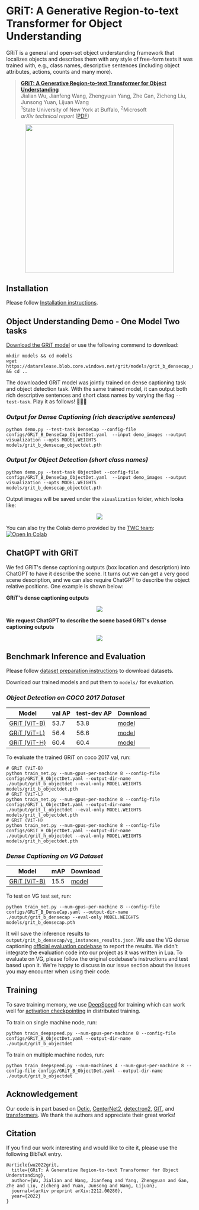 # GRiT: A Generative Region-to-text Transformer for Object Understanding
GRiT is a general and open-set object understanding framework that localizes objects and
describes them with any style of free-form texts it was trained with, e.g., class names, descriptive sentences 
(including object attributes, actions, counts and many more).

> [**GRiT: A Generative Region-to-text Transformer for Object Understanding**](https://arxiv.org/abs/2212.00280) \
> Jialian Wu, Jianfeng Wang, Zhengyuan Yang, Zhe Gan, Zicheng Liu, Junsong Yuan, Lijuan Wang \
> <sup>1</sup>State University of New York at Buffalo, <sup>2</sup>Microsoft \
> *arXiv technical report* ([PDF](https://arxiv.org/pdf/2212.00280.pdf))

<p align="center"> <img src='docs/grit.png' align="center" height="400px"> </p>
 
## Installation

Please follow [Installation instructions](docs/INSTALL.md).

## Object Understanding Demo - One Model Two tasks

[Download the GRiT model](https://datarelease.blob.core.windows.net/grit/models/grit_b_densecap_objectdet.pth) or use the following commend to download:
~~~
mkdir models && cd models
wget https://datarelease.blob.core.windows.net/grit/models/grit_b_densecap_objectdet.pth && cd ..
~~~
The downloaded GRiT model was jointly trained on dense captioning 
task and object detection task. With the same trained model, it can 
output both rich descriptive sentences and short class names by varying
the flag `--test-task`. Play it as follows! :star_struck::star_struck::star_struck:

### *Output for Dense Captioning (rich descriptive sentences)*

~~~
python demo.py --test-task DenseCap --config-file configs/GRiT_B_DenseCap_ObjectDet.yaml  --input demo_images --output visualization --opts MODEL.WEIGHTS models/grit_b_densecap_objectdet.pth
~~~

### *Output for Object Detection (short class names)*

~~~
python demo.py --test-task ObjectDet --config-file configs/GRiT_B_DenseCap_ObjectDet.yaml  --input demo_images --output visualization --opts MODEL.WEIGHTS models/grit_b_densecap_objectdet.pth
~~~
Output images will be saved under the `visualization` folder, which looks like:
<p align="center"> <img src='docs/demo.png' align="center"> </p>

You can also try the Colab demo provided by the [TWC team](https://github.com/taskswithcode): [![Open In Colab](https://colab.research.google.com/assets/colab-badge.svg)](https://colab.research.google.com/github/taskswithcode/GriT/blob/master/TWCGRiT.ipynb)

## ChatGPT with GRiT
We fed GRiT's dense captioning outputs (box location and description) into ChatGPT to have it
describe the scene. It turns out we can get a very good scene description, and we can also require
ChatGPT to describe the object relative positions. One example is shown below:

**GRiT's dense captioning outputs**
<p align="center"> <img src='docs/densecap.jpg' align="center"> </p>

**We request ChatGPT to describe the scene based GRiT's dense captioning outputs**
<p align="center"> <img src='docs/chatgpt.png' align="center"> </p>

## Benchmark Inference and Evaluation
Please follow [dataset preparation instructions](datasets/DATASETS.md) to download datasets.

Download our trained models and put them to `models/` for evaluation.
### *Object Detection on COCO 2017 Dataset*

|         Model          |  val AP  | test-dev AP  | Download |
|-----------------------|-----------------|----------|----------|
|[GRiT (ViT-B)](configs/GRiT_B_ObjectDet.yaml)|53.7|53.8| [model](https://datarelease.blob.core.windows.net/grit/models/grit_b_objectdet.pth) |
|[GRiT (ViT-L)](configs/GRiT_L_ObjectDet.yaml)|56.4|56.6| [model](https://datarelease.blob.core.windows.net/grit/models/grit_l_objectdet.pth) |
|[GRiT (ViT-H)](configs/GRiT_H_ObjectDet.yaml)|60.4|60.4| [model](https://datarelease.blob.core.windows.net/grit/models/grit_h_objectdet.pth) |

To evaluate the trained GRiT on coco 2017 val, run:
~~~
# GRiT (ViT-B)
python train_net.py --num-gpus-per-machine 8 --config-file configs/GRiT_B_ObjectDet.yaml --output-dir-name ./output/grit_b_objectdet --eval-only MODEL.WEIGHTS models/grit_b_objectdet.pth
# GRiT (ViT-L)
python train_net.py --num-gpus-per-machine 8 --config-file configs/GRiT_L_ObjectDet.yaml --output-dir-name ./output/grit_l_objectdet --eval-only MODEL.WEIGHTS models/grit_l_objectdet.pth
# GRiT (ViT-H)
python train_net.py --num-gpus-per-machine 8 --config-file configs/GRiT_H_ObjectDet.yaml --output-dir-name ./output/grit_h_objectdet --eval-only MODEL.WEIGHTS models/grit_h_objectdet.pth
~~~

### *Dense Captioning on VG Dataset*
|         Model          |  mAP  | Download |
|-----------------------|-----------------|----------|
|[GRiT (ViT-B)](configs/GRiT_B_DenseCap.yaml)|15.5| [model](https://datarelease.blob.core.windows.net/grit/models/grit_b_densecap.pth) |

To test on VG test set, run:
~~~
python train_net.py --num-gpus-per-machine 8 --config-file configs/GRiT_B_DenseCap.yaml --output-dir-name ./output/grit_b_densecap --eval-only MODEL.WEIGHTS models/grit_b_densecap.pth
~~~
It will save the inference results to `output/grit_b_densecap/vg_instances_results.json`. 
We use the VG dense captioning [official evaluation codebase](https://github.com/jcjohnson/densecap) 
to report the results. We didn't integrate the evaluation code into our project as it was written in Lua.
To evaluate on VG, please follow the original codebase's instructions and test based upon it. We're happy to discuss
in our issue section about the issues you may encounter when using their code.

## Training
To save training memory, we use [DeepSpeed](https://github.com/microsoft/DeepSpeed) for training which can work well for 
[activation checkpointing](https://pytorch.org/docs/stable/checkpoint.html) in distributed training. 

To train on single machine node, run:
~~~
python train_deepspeed.py --num-gpus-per-machine 8 --config-file configs/GRiT_B_ObjectDet.yaml --output-dir-name ./output/grit_b_objectdet
~~~

To train on multiple machine nodes, run:
~~~
python train_deepspeed.py --num-machines 4 --num-gpus-per-machine 8 --config-file configs/GRiT_B_ObjectDet.yaml --output-dir-name ./output/grit_b_objectdet
~~~

## Acknowledgement
Our code is in part based on [Detic](https://github.com/facebookresearch/Detic),
[CenterNet2](https://github.com/xingyizhou/CenterNet2),
[detectron2](https://github.com/facebookresearch/detectron2),
[GIT](https://github.com/microsoft/GenerativeImage2Text), and
[transformers](https://github.com/huggingface/transformers). 
We thank the authors and appreciate their great works!

## Citation

If you find our work interesting and would like to cite it, please use the following BibTeX entry.

    @article{wu2022grit,
      title={GRiT: A Generative Region-to-text Transformer for Object Understanding},
      author={Wu, Jialian and Wang, Jianfeng and Yang, Zhengyuan and Gan, Zhe and Liu, Zicheng and Yuan, Junsong and Wang, Lijuan},
      journal={arXiv preprint arXiv:2212.00280},
      year={2022}
    }
